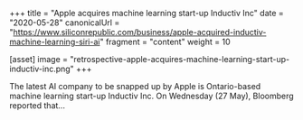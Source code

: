 +++
title = "Apple acquires machine learning start-up Inductiv Inc"
date = "2020-05-28"
canonicalUrl = "https://www.siliconrepublic.com/business/apple-acquired-inductiv-machine-learning-siri-ai"
fragment = "content"
weight = 10

[asset]
    image = "retrospective-apple-acquires-machine-learning-start-up-inductiv-inc.png"
+++

The latest AI company to be snapped up by Apple is Ontario-based machine 
learning start-up Inductiv Inc. On Wednesday (27 May), Bloomberg reported 
that...
